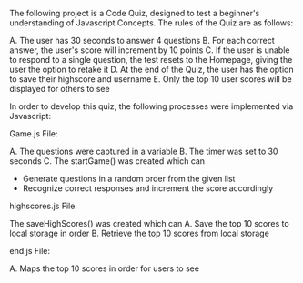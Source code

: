 The following project is a Code Quiz, designed to test a beginner's understanding of Javascript Concepts. The rules of the Quiz are as follows:

A. The user has 30 seconds to answer 4 questions
B. For each correct answer, the user's score will increment by 10 points
C. If the user is unable to respond to a single question, the test resets to the Homepage, giving the user the option to retake it
D. At the end of the Quiz, the user has the option to save their highscore and username
E. Only the top 10 user scores will be displayed for others to see

In order to develop this quiz, the following processes were implemented via Javascript:

Game.js File:

A. The questions were captured in a variable
B. The timer was set to 30 seconds
C. The startGame() was created which can 
*  Generate questions in a random order from the given list
*  Recognize correct responses and increment the score accordingly 

highscores.js File:

The saveHighScores() was created which can
A. Save the top 10 scores to local storage in order
B. Retrieve the top 10 scores from local storage 

end.js File:

A. Maps the top 10 scores in order for users to see
